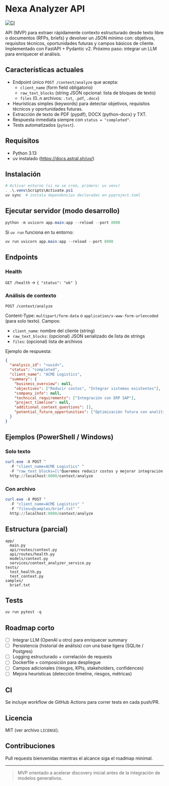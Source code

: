 # Nexa Analyzer API

[![CI](https://github.com/FrancoGaytan/nexa-analyzer-api/actions/workflows/ci.yml/badge.svg)](https://github.com/FrancoGaytan/nexa-analyzer-api/actions/workflows/ci.yml)

API (MVP) para extraer rápidamente contexto estructurado desde texto libre o documentos (RFPs, briefs) y devolver un JSON mínimo con: objetivos, requisitos técnicos, oportunidades futuras y campos básicos de cliente. Implementado con FastAPI + Pydantic v2. Próximo paso: integrar un LLM para enriquecer el análisis.

## Características actuales

- Endpoint único `POST /context/analyze` que acepta:
	- `client_name` (form field obligatorio)
	- `raw_text_blocks` (string JSON opcional: lista de bloques de texto)
	- `files` (0..n archivos: `.txt`, `.pdf`, `.docx`)
- Heurísticas simples (keywords) para detectar objetivos, requisitos técnicos y oportunidades futuras.
- Extracción de texto de PDF (pypdf), DOCX (python-docx) y TXT.
- Respuesta inmediata siempre con `status = "completed"`.
- Tests automatizados (`pytest`).

## Requisitos

- Python 3.13
- uv instalado (<https://docs.astral.sh/uv/>)

## Instalación

```powershell
# Activar entorno (si no se creó, primero: uv venv)
. .\.venv\Scripts\Activate.ps1
uv sync  # instala dependencias declaradas en pyproject.toml
```

## Ejecutar servidor (modo desarrollo)

```powershell
python -m uvicorn app.main:app --reload --port 8000
```

Si `uv run` funciona en tu entorno:

```powershell
uv run uvicorn app.main:app --reload --port 8000
```

## Endpoints

### Health

`GET /health` → `{ "status": "ok" }`

### Análisis de contexto

`POST /context/analyze`

Content-Type: `multipart/form-data` o `application/x-www-form-urlencoded` (para solo texto). Campos:

- `client_name`: nombre del cliente (string)
- `raw_text_blocks`: (opcional) JSON serializado de lista de strings
- `files`: (opcional) lista de archivos

Ejemplo de respuesta:

```json
{
  "analysis_id": "<uuid>",
  "status": "completed",
  "client_name": "ACME Logistics",
  "summary": {
    "business_overview": null,
    "objectives": ["Reducir costos", "Integrar sistemas existentes"],
    "company_info": null,
    "technical_requirements": ["Integración con ERP SAP"],
    "project_timeline": null,
    "additional_context_questions": [],
    "potential_future_opportunities": ["Optimización futura con analítica avanzada"]
  }
}
```

## Ejemplos (PowerShell / Windows)

### Solo texto

```powershell
curl.exe -X POST ^
  -F "client_name=ACME Logistics" ^
  -F "raw_text_blocks=[\"Queremos reducir costos y mejorar integración con SAP.\"]" ^
  http://localhost:8000/context/analyze
```

### Con archivo

```powershell
curl.exe -X POST ^
  -F "client_name=ACME Logistics" ^
  -F "files=@samples/brief.txt" ^
  http://localhost:8000/context/analyze
```

## Estructura (parcial)

```text
app/
  main.py
  api/routes/context.py
  api/routes/health.py
  models/context.py
  services/context_analyzer_service.py
tests/
  test_health.py
  test_context.py
samples/
  brief.txt
```

## Tests

```powershell
uv run pytest -q
```

## Roadmap corto

- [ ] Integrar LLM (OpenAI u otro) para enriquecer summary
- [ ] Persistencia (historial de análisis) con una base ligera (SQLite / Postgres)
- [ ] Logging estructurado + correlación de requests
- [ ] Dockerfile + composición para despliegue
- [ ] Campos adicionales (riesgos, KPIs, stakeholders, confidences)
- [ ] Mejora heurísticas (detección timeline, riesgos, métricas)

## CI

Se incluye workflow de GitHub Actions para correr tests en cada push/PR.

## Licencia

MIT (ver archivo `LICENSE`).

## Contribuciones

Pull requests bienvenidas mientras el alcance siga el roadmap minimal.

---

> MVP orientado a acelerar discovery inicial antes de la integración de modelos generativos.
